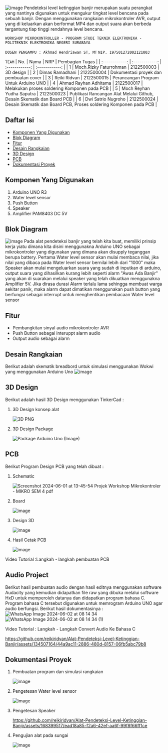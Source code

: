 ![image](https://github.com/reikiridvan/Alat-Pendeteksi-Level-Ketinggian-Banjir/assets/168399517/a5538c26-a112-4ee7-95ce-6a8f8d125481)
Pendeteksi level ketinggian banjir merupakan suatu perangkat yang nantinya digunakan untuk mengukur tingkat level bencana pada sebuah banjir. Dengan menggunakan rangkaian mikrokontroler AVR, output yang di keluarkan akan berformat MP4 dan output suara akan berbeda tergantung tiap tinggi rendahnya level bencana.

`WORKSHOP MIKROKONTROLLER - PROGRAM STUDI TEKNIK ELEKTRONIKA - POLITEKNIK ELEKTRONIKA NEGERI SURABAYA`

`DOSEN PENGAMPU : Akhmad Hendriawan ST, MT`
`NIP. 197501272002121003`

`TEAM`
| No.  | Nama  | NRP  | Pembagian Tugas  |
| :------------: | :------------: | :------------: | :------------: |
| 1  | Moch.Rizky Faturrohman  | 2122500003  | 3D design |
| 2  | Dimas Ramadhani | 2122500004  | Dokumentasi proyek dan pembuatan cover  |
| 3  |  Reiki Ridvan | 2122500015  |  Perancangan Program Untuk Arduino UNO |
| 4  |  Ahmad Rayhan Adhitama  |  2122500017 |  Melakukan proses soldering Komponen pada PCB |
| 5  |  Moch Reyhan Yudha Saputra | 2122500023  |  Publikasi Rancangan Alat Melalui Github, Desain Skematik dan Board PCB |
| 6  | Dwi Satrio Nugroho  |  2122500024 | Desain Skematik dan Board PCB, Proses soldering Komponen pada PCB |

## Daftar Isi
- [Komponen Yang Digunakan](#Komponen-Yang-Digunakan)
- [Blok Diagram](#Blok-Diagram)
- [Fitur](#Fitur)
- [Desain Rangkaian](#Desain-Rangkaian)
- [3D Design](#3D-Design)
- [PCB](#PCB)
- [Dokumentasi Proyek](#Dokumentasi-Proyek)

## Komponen Yang Digunakan
1. Arduino UNO R3
2. Water level sensor
3. Push Button
4. Speaker
5. Amplifier PAM8403 DC 5V

## Blok Diagram

![image](https://github.com/reikiridvan/Alat-Pendeteksi-Level-Ketinggian-Banjir/assets/168399517/9fc287d7-da1b-4631-9973-f1dbf7c13ca8)
Pada alat pendeteksi banjir yang telah kita buat, memiliki prinsip kerja yiatu dimana kita disini menggunakna Arduino UNO sebagai mikrokontroler yang digunakan yang dimana akan disupply teganggan berupa battery. Pertama Water level sensor akan mulai membaca nilai, jika nilai yang dibaca pada Water level sensor bernilai lebih dari "1000" maka Speaker akan mulai mengeluarkan suara yang sudah di inputkan di arduino, output suara yang dihasilkan kurang lebih seperti alarm "Awas Ada Banjir" yang akan di suarakan melalui speaker yang telah dikuatkan menggunakna Amplifier 5V. Jika dirasa durasi Alarm terlalu lama sehingga membuat warga sekitar panik, maka alarm dapat dimatikan menggunakan push button yang berfungsi sebagai interrupt untuk menghentikan pembacaan Water level sensor
   
## Fitur
- Pembangkitan sinyal audio mikrokontroler AVR
- Push Button sebagai interuppt alarm audio
- Output audio sebagai alarm

## Desain Rangkaian
Berikut adalah skematik breadbord untuk simulasi menggunakan Wokwi yang menggunakan Arduino Uno
![image](https://github.com/reikiridvan/Alat-Pendeteksi-Level-Ketinggian-Banjir/assets/168399517/429d990a-663b-4f07-827f-03e722ed1c1f)

## 3D Design
Berikut adalah hasil 3D Design menggunakan TinkerCad :

1. 3D Design konsep alat
   
    ![3D PNG](https://github.com/reikiridvan/Alat-Pendeteksi-Level-Ketinggian-Banjir/assets/168399517/f4f3e932-139f-4a36-a8f4-e7678ca994f5)
   
2. 3D Design Package
   
   ![Package Arduino Uno (Image)](https://github.com/reikiridvan/Alat-Pendeteksi-Level-Ketinggian-Banjir/assets/168399517/6660ee80-e628-46a9-b375-c5d34ba228a8)

## PCB
Berikut Program Design PCB yang telah dibuat :

1. Schematic

   ![Screenshot 2024-06-01 at 13-45-54 Projek Workshop Mikrokontroler - MIKRO SEM 4 pdf](https://github.com/reikiridvan/Alat-Pendeteksi-Level-Ketinggian-Banjir/assets/168399517/e81f606b-a25d-4a9f-ab0b-812c4a2408cb)

2. Board

   ![image](https://github.com/reikiridvan/Alat-Pendeteksi-Level-Ketinggian-Banjir/assets/168399517/fdde5403-41cc-42a4-b613-b2f43a9454df)

3. Design 3D

   ![image](https://github.com/reikiridvan/Alat-Pendeteksi-Level-Ketinggian-Banjir/assets/168399517/0190db1c-7a44-452d-8bbd-456c053680f7)

4. Hasil Cetak PCB

   ![image](https://github.com/reikiridvan/Alat-Pendeteksi-Level-Ketinggian-Banjir/assets/168399517/19f0b355-4497-4219-b260-32482fcb6d02)

Video Tutorial :Langkah - langkah pembuatan PCB


## Audio Project
Berikut hasil pembuatan audio dengan hasil editnya menggunakan software Audacity yang kemudian didapatkan file raw yang dibuka melalui software HxD untuk memperoleh datanya dan didapatkan program bahasa C. Program bahasa C tersebut digunakan untuk memrogram Arduino UNO agar audio berfungsi. Berikut hasil dokumentasinya :
![WhatsApp Image 2024-06-02 at 08 14 34](https://github.com/reikiridvan/Alat-Pendeteksi-Level-Ketinggian-Banjir/assets/134507164/644f01c8-b334-415c-86fc-745844bdf75e)
![WhatsApp Image 2024-06-02 at 08 14 34 (1)](https://github.com/reikiridvan/Alat-Pendeteksi-Level-Ketinggian-Banjir/assets/134507164/0f8a6fea-1c4b-452f-a618-0d534d24592f)

Video Tutorial : Langkah - Langkah Convert Audio Ke Bahasa C

   https://github.com/reikiridvan/Alat-Pendeteksi-Level-Ketinggian-Banjir/assets/134507164/44a9ac11-2886-480d-8157-06fb5abc79b8

## Dokumentasi Proyek
1. Pembuatan program dan simulasi rangkaian

   ![image](https://github.com/reikiridvan/Alat-Pendeteksi-Level-Ketinggian-Banjir/assets/168399517/a0b6b4bc-1a25-4938-8b5a-6a98fafffdd8)

2. Pengetesan Water level sensor

   ![image](https://github.com/reikiridvan/Alat-Pendeteksi-Level-Ketinggian-Banjir/assets/168399517/e96e6099-6b38-456c-8899-c28a4241bc82)

3. Pengetesan Speaker

   https://github.com/reikiridvan/Alat-Pendeteksi-Level-Ketinggian-Banjir/assets/168399517/ead18a85-f2a6-42ef-aa6f-99f8f66ff1ce

4. Pengujian alat pada sungai

   ![image](https://github.com/reikiridvan/Alat-Pendeteksi-Level-Ketinggian-Banjir/assets/168399517/0901402b-80dd-41e3-b166-ff84cbaece14)







   


